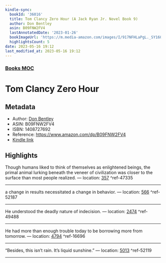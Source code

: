 ```yaml
---
kindle-sync:
  bookId: '36016'
  title: Tom Clancy Zero Hour (A Jack Ryan Jr. Novel Book 9)
  author: Don Bentley
  asin: B09FNW2FV4
  lastAnnotatedDate: '2023-01-26'
  bookImageUrl: 'https://m.media-amazon.com/images/I/917NFHLaPgL._SY160.jpg'
  highlightsCount: 5
date: 2023-05-16 19:12
last_modified_at: 2023-05-16 19:12
---
```

### [Books MOC](Books%20MOC.md)

# Tom Clancy Zero Hour
## Metadata
* Author: [Don Bentley](https://www.amazon.comundefined)
* ASIN: B09FNW2FV4
* ISBN: 1408727692
* Reference: https://www.amazon.com/dp/B09FNW2FV4
* [Kindle link](kindle://book?action=open&asin=B09FNW2FV4)

## Highlights
Though humans liked to think of themselves as enlightened beings, the primal animal lurking beneath the veneer of civilization was closer to the surface than most people realized. — location: [357](kindle://book?action=open&asin=B09FNW2FV4&location=357) ^ref-47335

---
a change in results necessitated a change in behavior. — location: [566](kindle://book?action=open&asin=B09FNW2FV4&location=566) ^ref-52187

---
He understood the deadly nature of indecision. — location: [2474](kindle://book?action=open&asin=B09FNW2FV4&location=2474) ^ref-49488

---
He had more than enough trouble today to be borrowing more from tomorrow. — location: [4794](kindle://book?action=open&asin=B09FNW2FV4&location=4794) ^ref-16696

---
“Besides, this isn’t rain. It’s liquid sunshine.” — location: [5013](kindle://book?action=open&asin=B09FNW2FV4&location=5013) ^ref-52119

---
